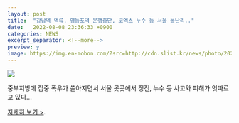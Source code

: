 ```yaml
---
layout: post
title:  "강남역 역류, 영등포역 운행중단, 코엑스 누수 등 서울 물난리.."
date:   2022-08-08 23:36:33 +0900
categories: NEWS
excerpt_separator: <!--more-->
preview: y
image: https://img.en-mobon.com/?src=http://cdn.slist.kr/news/photo/202208/375110_612721_4641.jpg
---
```


![](https://img.en-mobon.com/?src=http://cdn.slist.kr/news/photo/202208/375110_612721_4641.jpg)

중부지방에 집중 폭우가 쏟아지면서 서울 곳곳에서 정전, 누수 등 사고와 피해가 잇따르고 있다...


[자세히 보기 >](https://news.mobfeed.co.kr/detail?object_id=62f106bc7afd69268db0497e&sc=C2y3M3o9g1O4).

<!--more-->